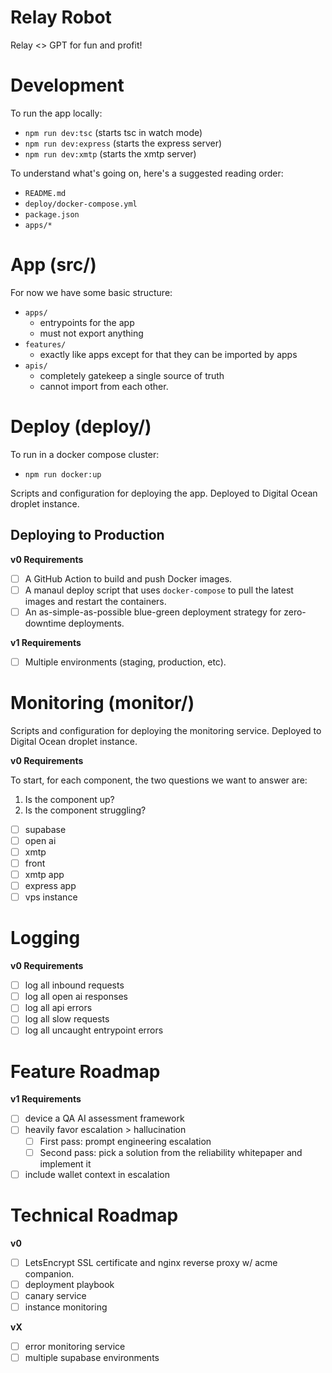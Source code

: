 # Relay Robot

Relay <> GPT for fun and profit!

# Development

To run the app locally:

- `npm run dev:tsc` (starts tsc in watch mode)
- `npm run dev:express` (starts the express server)
- `npm run dev:xmtp` (starts the xmtp server)

To understand what's going on, here's a suggested reading order:

- `README.md`
- `deploy/docker-compose.yml`
- `package.json`
- `apps/*`

# App (src/)

For now we have some basic structure:

- `apps/`
  - entrypoints for the app
  - must not export anything
- `features/`
  - exactly like apps except for that they can be imported by apps
- `apis/`
  - completely gatekeep a single source of truth
  - cannot import from each other.

# Deploy (deploy/)

To run in a docker compose cluster:

- `npm run docker:up`

Scripts and configuration for deploying the app. Deployed to Digital Ocean
droplet instance.

## Deploying to Production

**v0 Requirements**

- [ ] A GitHub Action to build and push Docker images.
- [ ] A manaul deploy script that uses `docker-compose` to pull the latest
      images and restart the containers.
- [ ] An as-simple-as-possible blue-green deployment strategy for zero-downtime
      deployments.

**v1 Requirements**

- [ ] Multiple environments (staging, production, etc).

# Monitoring (monitor/)

Scripts and configuration for deploying the monitoring service. Deployed to
Digital Ocean droplet instance.

**v0 Requirements**

To start, for each component, the two questions we want to answer are:

1. Is the component up?
2. Is the component struggling?

- [ ] supabase
- [ ] open ai
- [ ] xmtp
- [ ] front
- [ ] xmtp app
- [ ] express app
- [ ] vps instance

# Logging

**v0 Requirements**

- [ ] log all inbound requests
- [ ] log all open ai responses
- [ ] log all api errors
- [ ] log all slow requests
- [ ] log all uncaught entrypoint errors

# Feature Roadmap

**v1 Requirements**

- [ ] device a QA AI assessment framework
- [ ] heavily favor escalation > hallucination
  - [ ] First pass: prompt engineering escalation
  - [ ] Second pass: pick a solution from the reliability whitepaper and implement it
- [ ] include wallet context in escalation

# Technical Roadmap

**v0**

- [ ] LetsEncrypt SSL certificate and nginx reverse proxy w/ acme companion.
- [ ] deployment playbook
- [ ] canary service
- [ ] instance monitoring

**vX**

- [ ] error monitoring service
- [ ] multiple supabase environments

